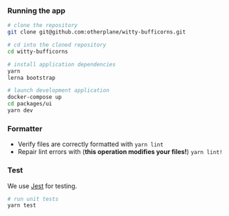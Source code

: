 ### Running the app

``` bash
# clone the repository
git clone git@github.com:otherplane/witty-bufficorns.git

# cd into the cloned repository
cd witty-bufficorns

# install application dependencies
yarn
lerna bootstrap

# launch development application
docker-compose up
cd packages/ui
yarn dev
```

### Formatter

* Verify files are correctly formatted with `yarn lint`
* Repair lint errors with (**this operation modifies your files!**) `yarn lint!`

### Test

We use [Jest](https://facebook.github.io/jest/) for testing.

``` bash
# run unit tests
yarn test
```
